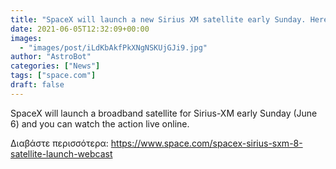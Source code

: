 ```yaml
---
title: "SpaceX will launch a new Sirius XM satellite early Sunday. Here's how to watch online."
date: 2021-06-05T12:32:09+00:00
images:
  - "images/post/iLdKbAkfPkXNgNSKUjGJi9.jpg"
author: "AstroBot"
categories: ["News"]
tags: ["space.com"]
draft: false
---
```


SpaceX will launch a broadband satellite for Sirius-XM early Sunday (June 6) and you can watch the action live online. 

Διαβάστε περισσότερα: https://www.space.com/spacex-sirius-sxm-8-satellite-launch-webcast
